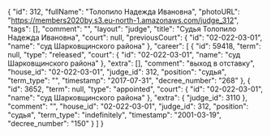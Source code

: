 {
    "id": 312,
    "fullName": "Толопило Надежда Ивановна",
    "photoURL": "https://members2020by.s3.eu-north-1.amazonaws.com/judge_312",
    "tags": [],
    "comment": "",
    "layout": "judge",
    "title": "Судья Толопило Надежда Ивановна",
    "court": null,
    "previousCourt": {
        "id": "02-022-03-01",
        "name": "суд Шарковщинского района"
    },
    "career": [
        {
            "id": 59418,
            "term": null,
            "type": "released",
            "court": {
                "id": "02-022-03-01",
                "name": "суд Шарковщинского района"
            },
            "extra": [],
            "comment": "выход в отставку",
            "house_id": "02-022-03-01",
            "judge_id": 312,
            "position": "судья",
            "term_type": "",
            "timestamp": "2017-07-31",
            "decree_number": "268"
        },
        {
            "id": 3652,
            "term": null,
            "type": "appointed",
            "court": {
                "id": "02-022-03-01",
                "name": "суд Шарковщинского района"
            },
            "extra": {
                "judge_id": 3110
            },
            "comment": "",
            "house_id": "02-022-03-01",
            "judge_id": 312,
            "position": "судья",
            "term_type": "indefinitely",
            "timestamp": "2001-03-19",
            "decree_number": "150"
        }
    ]
}